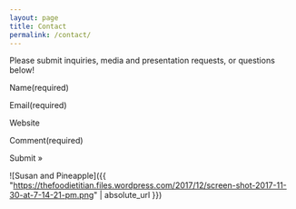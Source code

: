 ```yaml
---
layout: page
title: Contact
permalink: /contact/
---
```


Please submit inquiries, media and presentation requests, or questions below!

Name(required)

Email(required)

Website

Comment(required)

Submit »

![Susan and Pineapple]({{ "https://thefoodietitian.files.wordpress.com/2017/12/screen-shot-2017-11-30-at-7-14-21-pm.png" | absolute_url }})
